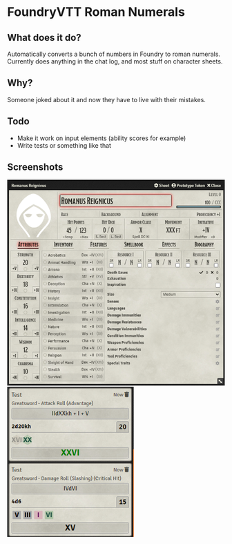# FoundryVTT Roman Numerals

## What does it do?

Automatically converts a bunch of numbers in Foundry to roman numerals. Currently does anything in the chat log, and most stuff on character sheets.

## Why?

Someone joked about it and now they have to live with their mistakes.

## Todo

* Make it work on input elements (ability scores for example)
* Write tests or something like that

## Screenshots

![](static/actor-sheet.PNG)
![](static/attack-roll.PNG)
